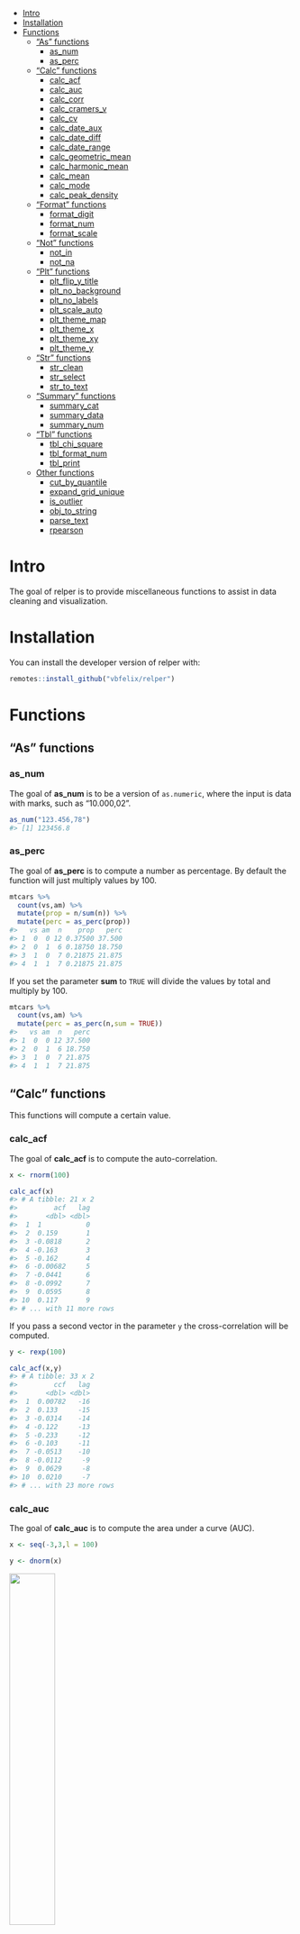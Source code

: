 
- <a href="#intro" id="toc-intro">Intro</a>
- <a href="#installation" id="toc-installation">Installation</a>
- <a href="#functions" id="toc-functions">Functions</a>
  - <a href="#as-functions" id="toc-as-functions">“As” functions</a>
    - <a href="#as_num" id="toc-as_num">as_num</a>
    - <a href="#as_perc" id="toc-as_perc">as_perc</a>
  - <a href="#calc-functions" id="toc-calc-functions">“Calc” functions</a>
    - <a href="#calc_acf" id="toc-calc_acf">calc_acf</a>
    - <a href="#calc_auc" id="toc-calc_auc">calc_auc</a>
    - <a href="#calc_corr" id="toc-calc_corr">calc_corr</a>
    - <a href="#calc_cramers_v" id="toc-calc_cramers_v">calc_cramers_v</a>
    - <a href="#calc_cv" id="toc-calc_cv">calc_cv</a>
    - <a href="#calc_date_aux" id="toc-calc_date_aux">calc_date_aux</a>
    - <a href="#calc_date_diff" id="toc-calc_date_diff">calc_date_diff</a>
    - <a href="#calc_date_range" id="toc-calc_date_range">calc_date_range</a>
    - <a href="#calc_geometric_mean"
      id="toc-calc_geometric_mean">calc_geometric_mean</a>
    - <a href="#calc_harmonic_mean"
      id="toc-calc_harmonic_mean">calc_harmonic_mean</a>
    - <a href="#calc_mean" id="toc-calc_mean">calc_mean</a>
    - <a href="#calc_mode" id="toc-calc_mode">calc_mode</a>
    - <a href="#calc_peak_density"
      id="toc-calc_peak_density">calc_peak_density</a>
  - <a href="#format-functions" id="toc-format-functions">“Format”
    functions</a>
    - <a href="#format_digit" id="toc-format_digit">format_digit</a>
    - <a href="#format_num" id="toc-format_num">format_num</a>
    - <a href="#format_scale" id="toc-format_scale">format_scale</a>
  - <a href="#not-functions" id="toc-not-functions">“Not” functions</a>
    - <a href="#not_in" id="toc-not_in">not_in</a>
    - <a href="#not_na" id="toc-not_na">not_na</a>
  - <a href="#plt-functions" id="toc-plt-functions">“Plt” functions</a>
    - <a href="#plt_flip_y_title"
      id="toc-plt_flip_y_title">plt_flip_y_title</a>
    - <a href="#plt_no_background"
      id="toc-plt_no_background">plt_no_background</a>
    - <a href="#plt_no_labels" id="toc-plt_no_labels">plt_no_labels</a>
    - <a href="#plt_scale_auto" id="toc-plt_scale_auto">plt_scale_auto</a>
    - <a href="#plt_theme_map" id="toc-plt_theme_map">plt_theme_map</a>
    - <a href="#plt_theme_x" id="toc-plt_theme_x">plt_theme_x</a>
    - <a href="#plt_theme_xy" id="toc-plt_theme_xy">plt_theme_xy</a>
    - <a href="#plt_theme_y" id="toc-plt_theme_y">plt_theme_y</a>
  - <a href="#str-functions" id="toc-str-functions">“Str” functions</a>
    - <a href="#str_clean" id="toc-str_clean">str_clean</a>
    - <a href="#str_select" id="toc-str_select">str_select</a>
    - <a href="#str_to_text" id="toc-str_to_text">str_to_text</a>
  - <a href="#summary-functions" id="toc-summary-functions">“Summary”
    functions</a>
    - <a href="#summary_cat" id="toc-summary_cat">summary_cat</a>
    - <a href="#summary_data" id="toc-summary_data">summary_data</a>
    - <a href="#summary_num" id="toc-summary_num">summary_num</a>
  - <a href="#tbl-functions" id="toc-tbl-functions">“Tbl” functions</a>
    - <a href="#tbl_chi_square" id="toc-tbl_chi_square">tbl_chi_square</a>
    - <a href="#tbl_format_num" id="toc-tbl_format_num">tbl_format_num</a>
    - <a href="#tbl_print" id="toc-tbl_print">tbl_print</a>
  - <a href="#other-functions" id="toc-other-functions">Other functions</a>
    - <a href="#cut_by_quantile" id="toc-cut_by_quantile">cut_by_quantile</a>
    - <a href="#expand_grid_unique"
      id="toc-expand_grid_unique">expand_grid_unique</a>
    - <a href="#is_outlier" id="toc-is_outlier">is_outlier</a>
    - <a href="#obj_to_string" id="toc-obj_to_string">obj_to_string</a>
    - <a href="#parse_text" id="toc-parse_text">parse_text</a>
    - <a href="#rpearson" id="toc-rpearson">rpearson</a>

<!-- README.md is generated from README.Rmd. Please edit that file -->

# Intro

The goal of relper is to provide miscellaneous functions to assist in
data cleaning and visualization.

# Installation

You can install the developer version of relper with:

``` r
remotes::install_github("vbfelix/relper")
```

# Functions

## “As” functions

### as_num

The goal of **as_num** is to be a version of `as.numeric`, where the
input is data with marks, such as “10.000,02”.

``` r
as_num("123.456,78")
#> [1] 123456.8
```

### as_perc

The goal of **as_perc** is to compute a number as percentage. By default
the function will just multiply values by 100.

``` r
mtcars %>% 
  count(vs,am) %>% 
  mutate(prop = n/sum(n)) %>% 
  mutate(perc = as_perc(prop))
#>   vs am  n    prop   perc
#> 1  0  0 12 0.37500 37.500
#> 2  0  1  6 0.18750 18.750
#> 3  1  0  7 0.21875 21.875
#> 4  1  1  7 0.21875 21.875
```

If you set the parameter **sum** to `TRUE` will divide the values by
total and multiply by 100.

``` r
mtcars %>% 
  count(vs,am) %>% 
  mutate(perc = as_perc(n,sum = TRUE))
#>   vs am  n   perc
#> 1  0  0 12 37.500
#> 2  0  1  6 18.750
#> 3  1  0  7 21.875
#> 4  1  1  7 21.875
```

## “Calc” functions

This functions will compute a certain value.

### calc_acf

The goal of **calc_acf** is to compute the auto-correlation.

``` r
x <- rnorm(100)

calc_acf(x)
#> # A tibble: 21 x 2
#>         acf   lag
#>       <dbl> <dbl>
#>  1  1           0
#>  2  0.159       1
#>  3 -0.0818      2
#>  4 -0.163       3
#>  5 -0.162       4
#>  6 -0.00682     5
#>  7 -0.0441      6
#>  8 -0.0992      7
#>  9  0.0595      8
#> 10  0.117       9
#> # ... with 11 more rows
```

If you pass a second vector in the parameter `y` the cross-correlation
will be computed.

``` r
y <- rexp(100)

calc_acf(x,y)
#> # A tibble: 33 x 2
#>         ccf   lag
#>       <dbl> <dbl>
#>  1  0.00782   -16
#>  2  0.133     -15
#>  3 -0.0314    -14
#>  4 -0.122     -13
#>  5 -0.233     -12
#>  6 -0.103     -11
#>  7 -0.0513    -10
#>  8 -0.0112     -9
#>  9  0.0629     -8
#> 10  0.0210     -7
#> # ... with 23 more rows
```

### calc_auc

The goal of **calc_auc** is to compute the area under a curve (AUC).

``` r
x <- seq(-3,3,l = 100)

y <- dnorm(x)
```

<img src="man/figures/README-unnamed-chunk-6-1.png" width="40%" />

``` r
#from min to max of x
range(x)
#> [1] -3  3

calc_auc(x,y)
#> [1] 0.9972835
```

<img src="man/figures/README-unnamed-chunk-8-1.png" width="40%" />

You can define the parameter `limits` to get the AUC of that limit.

``` r
#from -2 to 2
calc_auc(x,y,limits = c(-2,2))
#> [1] 0.9544345
```

<img src="man/figures/README-unnamed-chunk-10-1.png" width="40%" />

``` r
#from -1 to 1
calc_auc(x,y,limits = c(-1,1))
#> [1] 0.6825416
```

<img src="man/figures/README-unnamed-chunk-12-1.png" width="40%" />

### calc_corr

The goal of **calc_corr** is to compute Pearson, Kendall and Spearman
correlation coefficients.

``` r
x <- rnorm(100)

y <- rnorm(100)

calc_corr(x,y)
#> # A tibble: 1 x 3
#>   pearson kendall spearman
#>     <dbl>   <dbl>    <dbl>
#> 1   0.141   0.107    0.162
```

### calc_cramers_v

The goal of **calc_cramers_v** is to compute Cramer’s V.

``` r
m <- matrix(c(12, 5, 7, 7), ncol = 2)

chi_square <- chisq.test(m)

calc_cramers_v(chi_square)
#> [1] 0.1438099
```

### calc_cv

The goal of **calc_cv** is to compute the coefficient of variation (CV).

``` r
x <- rnorm(100,1)

calc_cv(x)
#> [1] 0.8
```

If you set the parameter `as_perc` to `TRUE`, the CV will be multiplied
by 100.

``` r
x <- rnorm(100,1)

calc_cv(x,as_perc = TRUE)
#> [1] 96.59
```

### calc_date_aux

The goal of **calc_date_aux** is to compute variables derived from date,
such as year, month, day, etc.

``` r
dt <- seq(as.Date("1910/1/1"), as.Date("1911/1/1"), "days")

df_dt <- data.frame(dt = dt)

calc_date_aux(df_dt,dt) %>% glimpse()
#> Rows: 366
#> Columns: 10
#> $ dt       <date> 1910-01-01, 1910-01-02, 1910-01-03, 1910-01-04, 1910-01-05, ~
#> $ mon_abb  <ord> jan, jan, jan, jan, jan, jan, jan, jan, jan, jan, jan, jan, j~
#> $ mon_lbl  <ord> janeiro, janeiro, janeiro, janeiro, janeiro, janeiro, janeiro~
#> $ mon_num  <dbl> 1, 1, 1, 1, 1, 1, 1, 1, 1, 1, 1, 1, 1, 1, 1, 1, 1, 1, 1, 1, 1~
#> $ day_num  <int> 1, 2, 3, 4, 5, 6, 7, 8, 9, 10, 11, 12, 13, 14, 15, 16, 17, 18~
#> $ year_num <dbl> 1910, 1910, 1910, 1910, 1910, 1910, 1910, 1910, 1910, 1910, 1~
#> $ year_lbl <fct> 1910, 1910, 1910, 1910, 1910, 1910, 1910, 1910, 1910, 1910, 1~
#> $ week_num <dbl> 52, 52, 1, 1, 1, 1, 1, 1, 1, 2, 2, 2, 2, 2, 2, 2, 3, 3, 3, 3,~
#> $ day_week <ord> sáb, dom, seg, ter, qua, qui, sex, sáb, dom, seg, ter, qua, q~
#> $ week_day <chr> "1 [sáb]", "2 [dom]", "3 [seg]", "4 [ter]", "5 [qua]", "6 [qu~
```

### calc_date_diff

The goal of **calc_date_diff** is to compute the difference between two
dates.

``` r
date1 <- lubridate::dmy("01/05/1998")

date2 <- lubridate::dmy("21/11/2018")

calc_date_diff(date1 = date1,date2 = date2,unit = "days")
#> [1] 7509
```

If you need to add a constant to your difference you can use the
parameter `add`.

``` r
calc_date_diff(date1 = date1,date2 = date2,unit = "days",add = 1)
#> [1] 7510
```

### calc_date_range

The goal of **calc_date_range** is to compute the range of a date
vector.

``` r
dt <- seq(as.Date("1910/1/1"), as.Date("1911/1/1"), "days")

calc_date_range(dt)
#> [1] "01/01/1910 - 01/01/1911"
```

### calc_geometric_mean

The goal of **calc_geometric_mean** is to compute the geometric mean.

``` r
calc_geometric_mean(x)
#> [1] 1.014884
```

### calc_harmonic_mean

The goal of **calc_harmonic_mean** is to compute the harmonic mean.

``` r
calc_harmonic_mean(x)
#> [1] -8.33655
```

### calc_mean

The goal of **calc_mean** is to compute the arithmetic, geometric and
harmonic mean.

``` r
calc_mean(x)
#> # A tibble: 1 x 3
#>   arithmetic geometric harmonic
#>        <dbl>     <dbl>    <dbl>
#> 1      0.979      1.01    -8.34
```

### calc_mode

The goal of **calc_mean** is to compute the mode.

``` r
cat_var <- sample(letters,100,replace = TRUE)

table(cat_var)
#> cat_var
#>  a  b  c  d  e  f  g  h  i  j  k  l  m  n  o  p  q  r  s  t  u  v  w  x  y  z 
#>  2  2  2  4  2  5  8  6  2  3  5  2  1  9  4  4  2  3  7  3 10  2  3  2  4  3
```

``` r
calc_mode(cat_var)
#> [1] "u"
```

### calc_peak_density

The goal of **calc_peak_density** is to compute the peak density value.

``` r
calc_peak_density(x)
#> [1] 1.071238
```

<img src="man/figures/README-unnamed-chunk-27-1.png" width="40%" />

## “Format” functions

This functions will modify an existing variable.

### format_digit

The goal of **format_digit** is to add zero on the left of a number, so
that all values of a vector have the same number of characters.

``` r
x <- c(1,4,10,12,100,2000)

format_digit(x)
#> [1] "01"   "04"   "10"   "12"   "100"  "2000"
```

You can also set the parameter `digits` to add more zeros.

``` r

format_digit(x,digits = 4)
#> [1] "0001" "0004" "0010" "0012" "0100" "2000"
```

### format_num

The goal of **format_num** is to add markers to a number.

``` r

format_num(12345.67)
#> [1] "12.345,67"
```

### format_scale

The goal of **format_scale** is to reescale a variable.

``` r

x <- seq(-3,3,l = 10)

x
#>  [1] -3.0000000 -2.3333333 -1.6666667 -1.0000000 -0.3333333  0.3333333
#>  [7]  1.0000000  1.6666667  2.3333333  3.0000000

y <- format_scale(x)

y
#>  [1] 0.0000000 0.1111111 0.2222222 0.3333333 0.4444444 0.5555556 0.6666667
#>  [8] 0.7777778 0.8888889 1.0000000
```

<img src="man/figures/README-unnamed-chunk-32-1.png" width="40%" />

You can also change the range of the new scale.

``` r

z <- format_scale(x,new_min = 25,new_max = 100)
```

<img src="man/figures/README-unnamed-chunk-34-1.png" width="40%" />

## “Not” functions

This functions will check if a variable does not pass a certain
condition.

### not_in

The goal of **not_in** is to check if a variable is not contained, it is
the same as `!(x %in% y)`.

``` r
not_in("a", letters)
#> [1] FALSE
```

### not_na

The goal of **not_na** is to check if a variable is not a `NA` it is the
same as `!is.na(x)`.

``` r
not_na(2)
#> [1] TRUE

not_na(NA)
#> [1] FALSE
```

## “Plt” functions

This functions will be complementary to **ggplot2** objects.

``` r
library(ggplot2)

plot <- 
ggplot(mtcars,aes(drat,hp))+
  geom_point()

plot
```

<img src="man/figures/README-example-1.png" width="40%" />

### plt_flip_y\_title

The goal of **plt_flip_y\_title** is to flip the title from y axis.

``` r
plot + flip_y_title
```

<img src="man/figures/README-unnamed-chunk-37-1.png" width="40%" />

### plt_no_background

The goal of **plt_no_background** is to remove the background.

``` r
plot + plt_no_background
```

<img src="man/figures/README-unnamed-chunk-38-1.png" width="40%" />

### plt_no_labels

The goal of **plt_no_labels** is to remove all labels.

``` r
plot + plt_no_labels
```

<img src="man/figures/README-unnamed-chunk-39-1.png" width="40%" />

### plt_scale_auto

The goal of **plt_scale_auto** is to add a automatic scale.

``` r
plot + plt_scale_auto(axis = "x",n = 5)
```

<img src="man/figures/README-unnamed-chunk-40-1.png" width="40%" />

``` r
plot +
  plt_scale_auto(axis = "x",n = 5)+
  plt_scale_auto(axis = "y",n = 3)
```

<img src="man/figures/README-unnamed-chunk-41-1.png" width="40%" />

### plt_theme_map

The goal of **plt_theme_map** is to add a theme appropriate for a map.

``` r
plot + plt_theme_map()
```

<img src="man/figures/README-unnamed-chunk-42-1.png" width="40%" />

### plt_theme_x

The goal of **plt_theme_x** is to remove major and minor grid lines from
y axis.

``` r
plot + plt_theme_x()
```

<img src="man/figures/README-unnamed-chunk-43-1.png" width="40%" />

### plt_theme_xy

The goal of **plt_theme_xy** is to remove minor grid lines from x and y
axis.

``` r
plot + plt_theme_xy()
```

<img src="man/figures/README-unnamed-chunk-44-1.png" width="40%" />

### plt_theme_y

The goal of **plt_theme_y** is to remove major and minor grid lines from
x axis.

``` r
plot + plt_theme_y()
```

<img src="man/figures/README-unnamed-chunk-45-1.png" width="40%" />

<!-- ### plt_water_mark -->
<!-- The goal of *plt_water_mark* is to add a image as a watermark. -->
<!-- ```{r} -->
<!-- url <- "https://upload.wikimedia.org/wikipedia/commons/thumb/1/1b/R_logo.svg/1200px-R_logo.svg.png" -->
<!-- logo <- plt_water_mark(url, local_file = FALSE) -->
<!-- plot + annotation_custom(logo) -->
<!-- plot + annotation_custom(logo, xmin = 4.65, xmax = Inf, ymin = 310, ymax = Inf) -->
<!-- ``` -->

## “Str” functions

This functions will be serve to manipulate strings.

### str_clean

The goal of **str_clean** is to remove punctuation and/or accent.

``` r
string <- "a..;éâ...íõ"

#remove only punctuation
str_clean(string,remove_accent = FALSE,remove_punct = TRUE)
#> [1] "aéâíõ"

#remove only accent
str_clean(string,remove_accent = TRUE,remove_punct = FALSE)
#> [1] "a..;ea...io"

#remove both
str_clean(string)
#> [1] "aeaio"
```

### str_select

The goal of **str_select** is to select part of a string, before, after
or between patterns.

``` r
string <- "example text STRING1 TARGET STRING2 example text"

#Select a string, before a pattern
str_select(string,before = "STRING2")
#> [1] "example text STRING1 TARGET "

#Select a string, after a pattern
str_select(string,after = "STRING1")
#> [1] " TARGET STRING2 example text"

#Select a string, between two patterns
str_select(string,"STRING1","STRING2")
#> [1] "TARGET"
```

### str_to_text

The goal of **str_to_text** is to apply uppercase to strings with a
number of characters lower than parameter `n_char` (default = 3).

``` r
string <- c("aaaaa","bb","ccc","dddd")

str_to_text(string)
#> [1] "Aaaaa" "BB"    "CCC"   "Dddd"
```

## “Summary” functions

This functions will summarize data and return metrics related to them.

### summary_cat

The goal of **summary_cat** is to summarize categorical variables.

``` r
x <- c(sample(letters,100,replace = TRUE),NA)

summary_cat(x)
#> # A tibble: 1 x 5
#>       n    na blank_space n_distinct mode 
#>   <int> <int>       <int>      <int> <chr>
#> 1   101     1           0         25 y
```

### summary_data

The goal of **summary_data** is to summarize all variables from data.

``` r
summary_data(mtcars)
#> [1] "14 numeric variables."
#> # A tibble: 11 x 14
#>    var       n    na negative equal_zero positive   min    p25    p50    p75
#>    <chr> <int> <int>    <int>      <int>    <int> <dbl>  <dbl>  <dbl>  <dbl>
#>  1 am       32     0        0         19       13  0      0      0      1   
#>  2 carb     32     0        0          0       32  1      2      2      4   
#>  3 cyl      32     0        0          0       32  4      4      6      8   
#>  4 disp     32     0        0          0       32 71.1  121.   196.   326   
#>  5 drat     32     0        0          0       32  2.76   3.08   3.70   3.92
#>  6 gear     32     0        0          0       32  3      3      4      4   
#>  7 hp       32     0        0          0       32 52     96.5  123    180   
#>  8 mpg      32     0        0          0       32 10.4   15.4   19.2   22.8 
#>  9 qsec     32     0        0          0       32 14.5   16.9   17.7   18.9 
#> 10 vs       32     0        0         18       14  0      0      0      1   
#> 11 wt       32     0        0          0       32  1.51   2.58   3.32   3.61
#> # ... with 4 more variables: max <dbl>, mode <dbl>, mean <dbl>, cv <dbl>
#> [1] "0 categoric variables."
```

### summary_num

The goal of **summary_num** is to summarize numeric variables.

``` r
x <- c(rnorm(10),NA,10)

summary_num(x)
#> # A tibble: 1 x 13
#>       n    na negative equal_zero positive   min    p25   p50   p75   max  mode
#>   <int> <int>    <int>      <int>    <int> <dbl>  <dbl> <dbl> <dbl> <dbl> <dbl>
#> 1    12     1        4          0        7 -1.81 -0.442 0.601 0.728    10 0.621
#> # ... with 2 more variables: mean <dbl>, cv <dbl>
```

## “Tbl” functions

This functions will serve to show data in table format.

### tbl_chi_square

The goal of **tbl_chi_square** is to create a frequency table with
chi-square statistic, p-value and Cramer’s V.

``` r
mtcars %>%
  mutate(vs = paste0("vs = ",vs)) %>%
  tbl_chi_square(grp_var = vs,vars = c(am,cyl))
#> # A tibble: 7 x 7
#>   name  value `vs = 0`       `vs = 1`       statistic p_value cramers_v
#>   <chr> <chr> <chr>          <chr>          <chr>     <chr>   <chr>    
#> 1 "am"  -     -              -              0,3475    0,5555  0,1042   
#> 2 ""    0     66,67% (12/18) 50,00% (7/14)  -         -       -        
#> 3 ""    1     33,33% (6/18)  50,00% (7/14)  -         -       -        
#> 4 "cyl" -     -              -              21,3399   <0.001  0,8166   
#> 5 ""    4     5,56% (1/18)   71,43% (10/14) -         -       -        
#> 6 ""    6     16,67% (3/18)  28,57% (4/14)  -         -       -        
#> 7 ""    8     77,78% (14/18) -              -         -       -
```

### tbl_format_num

The goal of **tbl_format_num** is to apply **format_num** to all numeric
variables in a data.frame.

``` r
mtcars %>%
   count(vs,am) %>%
   tbl_format_num(digits = 5)
#>        vs      am        n
#> 1 0,00000 0,00000 12,00000
#> 2 0,00000 1,00000  6,00000
#> 3 1,00000 0,00000  7,00000
#> 4 1,00000 1,00000  7,00000
```

### tbl_print

The goal of **tbl_print** is to print a data.frame as a plot.

``` r
df <- data.frame(grp = c("a","b","c"),
                 freq = c(2,4,6))

tbl_print(df,bold_last = TRUE,header_col = "red")
```

## Other functions

### cut_by_quantile

The goal of **cut_by_quantile** is to cut a numeric variable by a set of
quantiles.

``` r
x <- rnorm(100)

table(cut_by_quantile(x,q = seq(0,1,by = .25)))
#> 
#>   [-2.6,-0.782] (-0.782,-0.115]  (-0.115,0.637]    (0.637,2.78] 
#>              25              25              25              25
```

### expand_grid_unique

The goal of **expand_grid_unique** is to create a grid of all
combination from two variables, with no repetition.

``` r
expand_grid_unique(x = 1:3,y = 1:2)
#> # A tibble: 1 x 2
#>      V1    V2
#>   <int> <int>
#> 1     1     2
```

You can also set the parameter `include_equals` to `TRUE` so equal pairs
are kept.

``` r
expand_grid_unique(x = 1:3,y = 1:2, include_equals = TRUE)
#> # A tibble: 3 x 2
#>      V1    V2
#>   <int> <int>
#> 1     1     1
#> 2     1     2
#> 3     2     2
```

### is_outlier

The goal of **is_outlier** is to check if a value is an outlier, by the
boxplot criteria.

``` r
x <- c(1,2,3,5,7,8,12,100)

is_outlier(x)
#> [1] FALSE FALSE FALSE FALSE FALSE FALSE FALSE  TRUE
```

### obj_to_string

The goal of **obj_to_string** is to return the name of an R object as a
string.

``` r
x <- c(1,2,3,5,7,8,12,100)

obj_to_string(x)
#> [1] "x"
```

### parse_text

The goal of **parse_text** is to extract only letters from a string.

``` r
parse_text("1ABCF45Z89")
#> [1] "ABCFZ"
```

### rpearson

The goal of **rpearson** is to simulate data, where two variables will
be linear correlated with a normal distribution, using pearson
correlation coefficient as a parameter.

``` r
df <- rpearson(n = 100, p_sim = .8, mean = 3)

df %>% 
  ggplot(aes(x,y))+
  geom_point()+
  geom_smooth(method = "lm", se = FALSE)
```

<img src="man/figures/README-unnamed-chunk-61-1.png" width="40%" />
